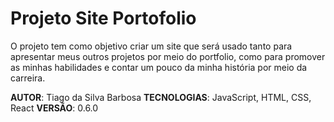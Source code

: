 # Projeto Site Portofolio

O projeto tem como objetivo criar um site que será usado tanto para apresentar meus outros projetos
por meio do portfolio, como para promover as minhas habilidades e contar um pouco da minha história
por meio da carreira.

**AUTOR**: Tiago da Silva Barbosa
**TECNOLOGIAS**: JavaScript, HTML, CSS, React
**VERSÃO**: 0.6.0